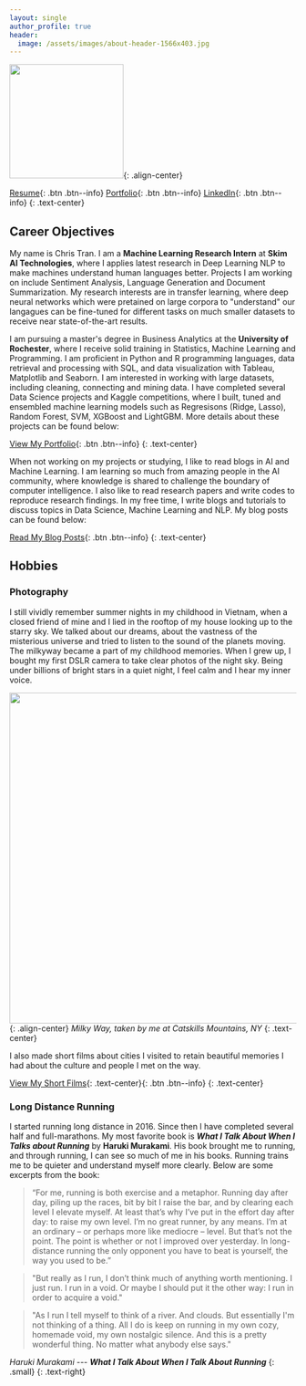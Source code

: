 ```yaml
---
layout: single
author_profile: true
header:
  image: /assets/images/about-header-1566x403.jpg
---
```

<img src="https://chriskhanhtran.github.io/assets/images/about-me-600x600.png" width="200">{: .align-center}

[Resume](https://chriskhanhtran.github.io/minimal-portfolio/pdf/resume.pdf){: .btn .btn--info} [Portfolio](https://chriskhanhtran.github.io/portfolio/){: .btn .btn--info} [LinkedIn](https://www.linkedin.com/in/chriskhanhtran/){: .btn .btn--info}
{: .text-center}

## Career Objectives
My name is Chris Tran. I am a **Machine Learning Research Intern** at **Skim AI Technologies**, where I applies latest research in Deep Learning NLP to make machines understand human languages better. Projects I am working on include Sentiment Analysis, Language Generation and Document Summarization. My research interests are in transfer learning, where deep neural networks which were pretained on large corpora to "understand" our langagues can be fine-tuned for different tasks on much smaller datasets to receive near state-of-the-art results.

I am pursuing a master's degree in Business Analytics at the **University of Rochester**, where I receive solid training in Statistics, Machine Learning and Programming. I am proficient in Python and R programming languages, data retrieval and processing with SQL, and data visualization with Tableau, Matplotlib and Seaborn. I am interested in working with large datasets, including cleaning, connecting and mining data. I have completed several Data Science projects and Kaggle competitions, where I built, tuned and ensembled machine learning models such as Regresisons (Ridge, Lasso), Random Forest, SVM, XGBoost and LightGBM. More details about these projects can be found below:

[View My Portfolio](https://chriskhanhtran.github.io/portfolio/){: .btn .btn--info}
{: .text-center}

When not working on my projects or studying, I like to read blogs in AI and Machine Learning. I am learning so much from amazing people in the AI community, where knowledge is shared to challenge the boundary of computer intelligence. I also like to read research papers and write codes to reproduce research findings. In my free time, I write blogs and tutorials to discuss topics in Data Science, Machine Learning and NLP. My blog posts can be found below:

[Read My Blog Posts](https://chriskhanhtran.github.io/posts/){: .btn .btn--info}
{: .text-center}

## Hobbies
### Photography
I still vividly remember summer nights in my childhood in Vietnam, when a closed friend of mine and I lied in the rooftop of my house looking up to the starry sky. We talked about our dreams, about the vastness of the misterious universe and tried to listen to the sound of the planets moving. The milkyway became a part of my childhood memories. When I grew up, I bought my first DSLR camera to take clear photos of the night sky. Being under billions of bright stars in a quiet night, I feel calm and I hear my inner voice.

<img src="https://chriskhanhtran.github.io/assets/images/milkyway-1280x853.jpg" width="580">{: .align-center}
*Milky Way, taken by me at Catskills Mountains, NY*
{: .text-center}

I also made short films about cities I visited to retain beautiful memories I had about the culture and people I met on the way.

[View My Short Films](https://chriskhanhtran.github.io/films/){: .text-center}{: .btn .btn--info}
{: .text-center}

### Long Distance Running
I started running long distance in 2016. Since then I have completed several half and full-marathons. My most favorite book is ***What I Talk About When I Talks about Running*** by **Haruki Murakami**. His book brought me to running, and through running, I can see so much of me in his books. Running trains me to be quieter and understand myself more clearly. Below are some excerpts from the book:

> “For me, running is both exercise and a metaphor. Running day after day, piling up the races, bit by bit I raise the bar, and by clearing each level I elevate myself. At least that’s why I’ve put in the effort day after day: to raise my own level. I’m no great runner, by any means. I’m at an ordinary – or perhaps more like mediocre – level. But that’s not the point. The point is whether or not I improved over yesterday. In long-distance running the only opponent you have to beat is yourself, the way you used to be.”

> "But really as I run, I don’t think much of anything worth mentioning. I just run. I run in a void. Or maybe I should put it the other way: I run in order to acquire a void."

> "As I run I tell myself to think of a river. And clouds. But essentially I'm not thinking of a thing. All I do is keep on running in my own cozy, homemade void, my own nostalgic silence. And this is a pretty wonderful thing. No matter what anybody else says."

<cite>Haruki Murakami</cite> --- ***What I Talk About When I Talk About Running***
{: .small}
{: .text-right}
